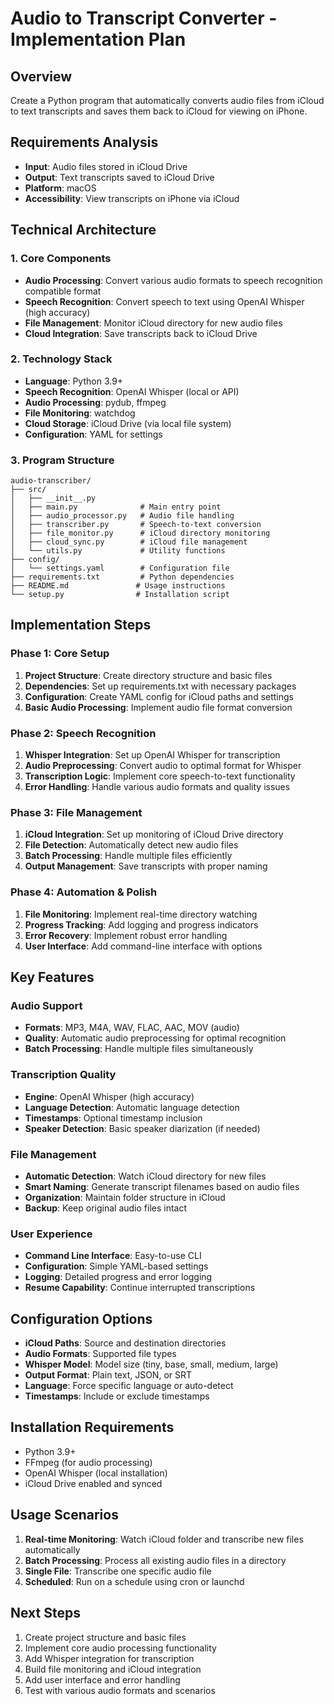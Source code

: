 # Audio to Transcript Converter - Implementation Plan

## Overview
Create a Python program that automatically converts audio files from iCloud to text transcripts and saves them back to iCloud for viewing on iPhone.

## Requirements Analysis
- **Input**: Audio files stored in iCloud Drive
- **Output**: Text transcripts saved to iCloud Drive
- **Platform**: macOS
- **Accessibility**: View transcripts on iPhone via iCloud

## Technical Architecture

### 1. Core Components
- **Audio Processing**: Convert various audio formats to speech recognition compatible format
- **Speech Recognition**: Convert speech to text using OpenAI Whisper (high accuracy)
- **File Management**: Monitor iCloud directory for new audio files
- **Cloud Integration**: Save transcripts back to iCloud Drive

### 2. Technology Stack
- **Language**: Python 3.9+
- **Speech Recognition**: OpenAI Whisper (local or API)
- **Audio Processing**: pydub, ffmpeg
- **File Monitoring**: watchdog
- **Cloud Storage**: iCloud Drive (via local file system)
- **Configuration**: YAML for settings

### 3. Program Structure
```
audio-transcriber/
├── src/
│   ├── __init__.py
│   ├── main.py              # Main entry point
│   ├── audio_processor.py   # Audio file handling
│   ├── transcriber.py       # Speech-to-text conversion
│   ├── file_monitor.py      # iCloud directory monitoring
│   ├── cloud_sync.py        # iCloud file management
│   └── utils.py             # Utility functions
├── config/
│   └── settings.yaml        # Configuration file
├── requirements.txt         # Python dependencies
├── README.md               # Usage instructions
└── setup.py                # Installation script
```

## Implementation Steps

### Phase 1: Core Setup
1. **Project Structure**: Create directory structure and basic files
2. **Dependencies**: Set up requirements.txt with necessary packages
3. **Configuration**: Create YAML config for iCloud paths and settings
4. **Basic Audio Processing**: Implement audio file format conversion

### Phase 2: Speech Recognition
1. **Whisper Integration**: Set up OpenAI Whisper for transcription
2. **Audio Preprocessing**: Convert audio to optimal format for Whisper
3. **Transcription Logic**: Implement core speech-to-text functionality
4. **Error Handling**: Handle various audio formats and quality issues

### Phase 3: File Management
1. **iCloud Integration**: Set up monitoring of iCloud Drive directory
2. **File Detection**: Automatically detect new audio files
3. **Batch Processing**: Handle multiple files efficiently
4. **Output Management**: Save transcripts with proper naming

### Phase 4: Automation & Polish
1. **File Monitoring**: Implement real-time directory watching
2. **Progress Tracking**: Add logging and progress indicators
3. **Error Recovery**: Implement robust error handling
4. **User Interface**: Add command-line interface with options

## Key Features

### Audio Support
- **Formats**: MP3, M4A, WAV, FLAC, AAC, MOV (audio)
- **Quality**: Automatic audio preprocessing for optimal recognition
- **Batch Processing**: Handle multiple files simultaneously

### Transcription Quality
- **Engine**: OpenAI Whisper (high accuracy)
- **Language Detection**: Automatic language detection
- **Timestamps**: Optional timestamp inclusion
- **Speaker Detection**: Basic speaker diarization (if needed)

### File Management
- **Automatic Detection**: Watch iCloud directory for new files
- **Smart Naming**: Generate transcript filenames based on audio files
- **Organization**: Maintain folder structure in iCloud
- **Backup**: Keep original audio files intact

### User Experience
- **Command Line Interface**: Easy-to-use CLI
- **Configuration**: Simple YAML-based settings
- **Logging**: Detailed progress and error logging
- **Resume Capability**: Continue interrupted transcriptions

## Configuration Options
- **iCloud Paths**: Source and destination directories
- **Audio Formats**: Supported file types
- **Whisper Model**: Model size (tiny, base, small, medium, large)
- **Output Format**: Plain text, JSON, or SRT
- **Language**: Force specific language or auto-detect
- **Timestamps**: Include or exclude timestamps

## Installation Requirements
- Python 3.9+
- FFmpeg (for audio processing)
- OpenAI Whisper (local installation)
- iCloud Drive enabled and synced

## Usage Scenarios
1. **Real-time Monitoring**: Watch iCloud folder and transcribe new files automatically
2. **Batch Processing**: Process all existing audio files in a directory
3. **Single File**: Transcribe one specific audio file
4. **Scheduled**: Run on a schedule using cron or launchd

## Next Steps
1. Create project structure and basic files
2. Implement core audio processing functionality
3. Add Whisper integration for transcription
4. Build file monitoring and iCloud integration
5. Add user interface and error handling
6. Test with various audio formats and scenarios 